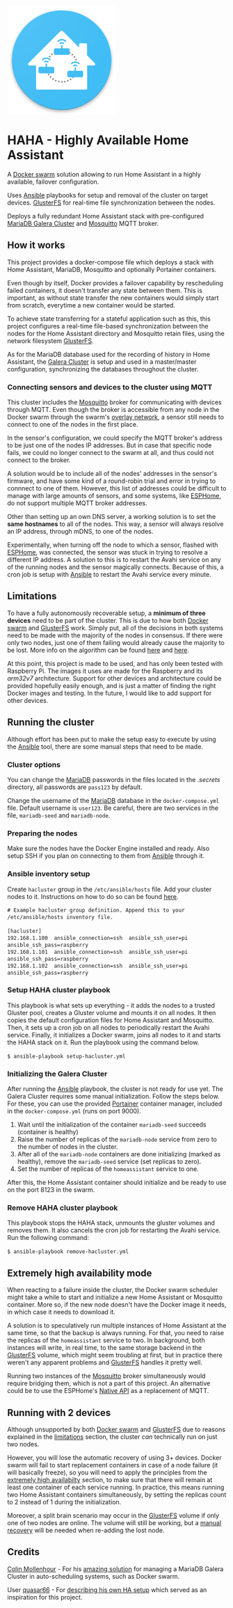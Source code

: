 <img src="logo.png" alt="HAHA Logo" height="250px">

# HAHA - Highly Available Home Assistant
A [Docker swarm](https://docs.docker.com/engine/swarm/) solution allowing to run Home Assistant in a highly available, failover configuration. 

Uses [Ansible](https://www.ansible.com/) playbooks for setup and removal of the cluster on target devices. [GlusterFS](https://www.gluster.org/) for real-time file synchronization between the nodes.

Deploys a fully redundant Home Assistant stack with pre-configured [MariaDB Galera Cluster](https://galeracluster.com/) and [Mosquitto](https://mosquitto.org/) MQTT broker.

## How it works
This project provides a docker-compose file which deploys a stack with Home Assistant, MariaDB, Mosquitto and optionally Portainer containers.

Even though by itself, Docker provides a failover capability by rescheduling failed containers, it doesn't transfer any state between them. This is important, as without state transfer the new containers would simply start from scratch, everytime a new container would be started.

To achieve state transferring for a stateful application such as this, this project configures a real-time file-based synchronization between the nodes for the Home Assistant directory and Mosquitto retain files, using the network filesystem [GlusterFS](https://www.gluster.org/).

As for the MariaDB database used for the recording of history in Home Assistant, the [Galera Cluster](https://galeracluster.com/) is setup and used in a master/master configuration, synchronizing the databases throughout the cluster.

### Connecting sensors and devices to the cluster using MQTT
This cluster includes the [Mosquitto](https://mosquitto.org/) broker for communicating with devices through MQTT. Even though the broker is accessible from any node in the Docker swarm through the swarm's [overlay network](https://docs.docker.com/network/overlay/), a sensor still needs to connect to one of the nodes in the first place.

In the sensor's configuration, we could specify the MQTT broker's address to be just one of the nodes IP addresses. But in case that specific node fails, we could no longer connect to the swarm at all, and thus could not connect to the broker.

A solution would be to include all of the nodes' addresses in the sensor's firmware, and have some kind of a round-robin trial and error in trying to connnect to one of them. However, this list of addresses could be difficult to manage with large amounts of sensors, and some systems, like [ESPHome](https://esphome.io/index.html), do not support multiple MQTT broker addresses.

Other than setting up an own DNS server, a working solution is to set the **same hostnames** to all of the nodes. This way, a sensor will always resolve an IP address, through mDNS, to one of the nodes.

Experimentally, when turning off the node to which a sensor, flashed with [ESPHome](https://esphome.io/index.html), was connected, the sensor was stuck in trying to resolve a different IP address. A solution to this is to restart the Avahi service on any of the running nodes and the sensor magically connects. Because of this, a cron job is setup with [Ansible](https://www.ansible.com/) to restart the Avahi service every minute.


## Limitations
To have a fully autonomously recoverable setup, a **minimum of three devices** need to be part of the cluster. This is due to how both [Docker swarm](https://docs.docker.com/engine/swarm/) and [GlusterFS](https://www.gluster.org/) work. Simply put, all of the decisions in both systems need to be made with the majority of the nodes in consensus. If there were only two nodes, just one of them failing would already cause the majority to be lost. More info on the algorithm can be found [here](https://docs.docker.com/engine/swarm/raft/ "Raft consensus in swarm mode") and [here](https://docs.gluster.org/en/latest/Administrator%20Guide/arbiter-volumes-and-quorum/#client-quorum "Gluster Docs - Client Quorum").

At this point, this project is made to be used, and has only been tested with Raspberry Pi. The images it uses are made for the Raspberry and its *arm32v7* architecture. Support for other devices and architecture could be provided hopefully easily enough, and is just a matter of finding the right Docker images and testing. In the future, I would like to add support for other devices.

## Running the cluster
Although effort has been put to make the setup easy to execute by using the [Ansible](https://www.ansible.com/) tool, there are some manual steps that need to be made.

### Cluster options
You can change the [MariaDB](https://mariadb.org/) passwords in the files located in the *.secrets* directory, all passwords are `pass123` by default.

Change the username of the [MariaDB](https://mariadb.org/) database in the `docker-compose.yml` file. Default username is `user123`. Be careful, there are two services in the file, `mariadb-seed` and `mariadb-node`.

### Preparing the nodes
Make sure the nodes have the Docker Engine installed and ready. Also setup SSH if you plan on connecting to them from [Ansible](https://www.ansible.com/) through it.

### Ansible inventory setup
Create `hacluster` group in the `/etc/ansible/hosts` file. Add your cluster nodes to it. Instructions on how to do so can be found [here](https://docs.ansible.com/ansible/latest/network/getting_started/first_inventory.html).

```
# Example hacluster group definition. Append this to your /etc/ansible/hosts inventory file.

[hacluster]
192.168.1.100  ansible_connection=ssh  ansible_ssh_user=pi  ansible_ssh_pass=raspberry
192.168.1.101  ansible_connection=ssh  ansible_ssh_user=pi  ansible_ssh_pass=raspberry
192.168.1.102  ansible_connection=ssh  ansible_ssh_user=pi  ansible_ssh_pass=raspberry
```

### Setup HAHA cluster playbook
This playbook is what sets up everything - it adds the nodes to a trusted Gluster pool, creates a Gluster volume and mounts it on all nodes. It then copies the default configuration files for Home Assistant and Mosquitto. Then, it sets up a cron job on all nodes to periodically restart the Avahi service. Finally, it initializes a Docker swarm, joins all nodes to it and starts the HAHA stack on it. Run the playbook using the command below.

`$ ansible-playbook setup-hacluster.yml`

### Initializing the Galera Cluster
After running the [Ansible](https://www.ansible.com/) playbook, the cluster is not ready for use yet. The Galera Cluster requires some manual initialization. Follow the steps below. For these, you can use the provided [Portainer](https://www.portainer.io/) container manager, included in the `docker-compose.yml` (runs on port 9000).

1. Wait until the initialization of the container `mariadb-seed` succeeds (container is healthy)
2. Raise the number of replicas of the `mariadb-node` service from zero to the number of nodes in the cluster.
3. After all of the `mariadb-node` containers are done initializing (marked as healthy), remove the `mariadb-seed` service (set replicas to zero).
4. Set the number of replicas of the `homeassistant` service to one.

After this, the Home Assistant container should initialize and be ready to use on the port 8123 in the swarm.

### Remove HAHA cluster playbook
This playbook stops the HAHA stack, unmounts the gluster volumes and removes them. It also cancels the cron job for restarting the Avahi service. Run the following command:

`$ ansible-playbook remove-hacluster.yml`

## Extremely high availability mode
When reacting to a failure inside the cluster, the Docker swarm scheduler might take a while to start and initialize a new Home Assistant or Mosquitto container. More so, if the new node doesn't have the Docker image it needs, in which case it needs to download it.

A solution is to speculatively run multiple instances of Home Assistant at the same time, so that the backup is always running. For that, you need to raise the replicas of the `homeassistant` service to two. In background, both instances will write, in real time, to the same storage backend in the [GlusterFS](https://www.gluster.org/) volume, which might seem troubling at first, but in practice there weren't any apparent problems and [GlusterFS](https://www.gluster.org/) handles it pretty well.

Running two instances of the [Mosquitto](https://mosquitto.org/) broker simultaneously would require bridging them, which is not a part of this project. An alternative could be to use the ESPHome's [Native API](https://esphome.io/components/api.html) as a replacement of MQTT.

## Running with 2 devices
Although unsupported by both [Docker swarm](https://docs.docker.com/engine/swarm/) and [GlusterFS](https://www.gluster.org/) due to reasons explained in the [limitations](#limitations) section, the cluster *can* technically run on just two nodes.

However, you will lose the automatic recovery of using 3+ devices. Docker swarm will fail to start replacement containers in case of a node failure (it will basically freeze), so you will need to apply the principles from the [extremely high availabilty](#extremely-high-availability-mode) section, to make sure that there will remain at least one container of each service running. In practice, this means running two Home Assistant containers simultaneously, by setting the replicas count to 2 instead of 1 during the initialization.

Moreover, a split brain scenario may occur in the [GlusterFS](https://www.gluster.org/) volume if only one of two nodes are online. The volume will still be working, but a [manual recovery](https://docs.gluster.org/en/latest/Troubleshooting/resolving-splitbrain/) will be needed when re-adding the lost node.


## Credits
[Colin Mollenhour](https://github.com/colinmollenhour) - For his [amazing solution](https://github.com/colinmollenhour/mariadb-galera-swarm) for managing a MariaDB Galera Cluster in auto-scheduling systems, such as Docker swarm.

User [quasar66](https://community.home-assistant.io/u/quasar66) - For [describing his own HA setup](https://community.home-assistant.io/t/is-it-possible-to-configure-several-homeassistant-docker-containers-to-act-as-a-docker-swarm/38359/37) which served as an inspiration for this project.

